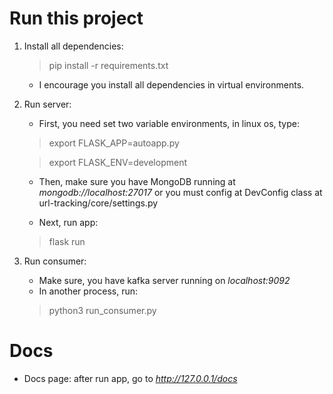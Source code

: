 # Run this project
1) Install all dependencies:
    > pip install -r requirements.txt
   - I encourage you install all dependencies in virtual environments.
2) Run server:
    - First, you need set two variable environments, in linux os, type:
    > export FLASK_APP=autoapp.py

    > export FLASK_ENV=development
   
   - Then, make sure you have MongoDB running at *mongodb://localhost:27017* or you must config at DevConfig class at url-tracking/core/settings.py

   - Next, run app:
   > flask run
3) Run consumer:
   - Make sure, you have kafka server running on *localhost:9092*
   - In another process, run:
   > python3 run_consumer.py

# Docs
- Docs page: after run app, go to *http://127.0.0.1/docs*
